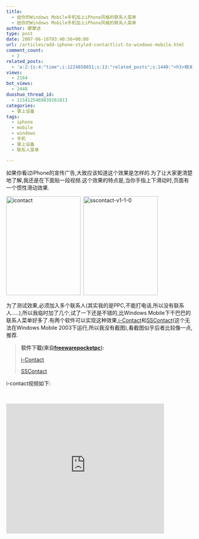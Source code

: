 ```yaml
---
title:
  - 给你的Windows Mobile手机加上iPhone风格的联系人菜单
  - 给你的Windows Mobile手机加上iPhone风格的联系人菜单
author: 摩摩诘
type: post
date: 2007-06-16T03:40:56+00:00
url: /articles/add-iphone-styled-contactlist-to-windows-mobile.html
comment_count:
  - 2
related_posts:
  - 'a:2:{s:4:"time";i:1224858851;s:13:"related_posts";s:1440:"<h3>相关日志</h3><ul class="related_post"><li><a href="http://www.digglife.cn/articles/ppc-freeware-download.html" title="PPC,Windows Mobile手机免费软件下载网站:PPC Freeware">PPC,Windows Mobile手机免费软件下载网站:PPC Freeware</a></li><li><a href="http://www.digglife.cn/articles/just-buy-a-minione-instead-of-iphone.html" title="总结:Windows Mobile手机模拟iPhone完美方案(扯淡篇)">总结:Windows Mobile手机模拟iPhone完美方案(扯淡篇)</a></li><li><a href="http://www.digglife.cn/articles/turn-your-windows-mobile-phone-into-an-iphone.html" title="总结:Windows Mobile手机模拟iPhone完全方案">总结:Windows Mobile手机模拟iPhone完全方案</a></li><li><a href="http://www.digglife.cn/articles/slide-to-unlock-for-windows-moblie.html" title="让你的Windows Mobile系统用上iPhone屏保特效">让你的Windows Mobile系统用上iPhone屏保特效</a></li><li><a href="http://www.digglife.cn/articles/opera-mobile-8-65-download.html" title="Opera Mobile 8.65正式版发布">Opera Mobile 8.65正式版发布</a></li><li><a href="http://www.digglife.cn/articles/windows-mobile-device-center-61-released.html" title="Windows Mobile设备中心6.1发布.">Windows Mobile设备中心6.1发布.</a></li><li><a href="http://www.digglife.cn/articles/fucked-by-customer-service-girl-of-china-mobile.html" title="被移动的客服小姐日了">被移动的客服小姐日了</a></li></ul>";}'
views:
  - 2164
bot_views:
  - 2448
duoshuo_thread_id:
  - 1154125469839261813
categories:
  - 掌上设备
tags:
  - iphone
  - mobile
  - windows
  - 手机
  - 掌上设备
  - 联系人菜单

---
```

如果你看过iPhone的宣传广告,大致应该知道这个效果是怎样的.为了让大家更清楚地了解,我还是在下面贴一段视频.这个效果的特点是,当你手指上下滑动时,页面有一个惯性滑动效果. 

<a href="https://www.digglife.net/wp-content/uploads/3/379/2007/06/icontact.png" atomicselection="true"><img height="266" alt="icontact" src="http://digglife.qiniudn.com/wp-content/uploads/3/379/2007/06/icontact-thumb.png" width="200" /></a>  <a href="https://www.digglife.net/wp-content/uploads/3/379/2007/06/sscontact-v1-1-0.jpg" atomicselection="true"><img height="266" alt="sscontact-v1-1-0" src="http://digglife.qiniudn.com/wp-content/uploads/3/379/2007/06/sscontact-v1-1-0-thumb.jpg" width="200" /></a> 

<!--more-->

为了测试效果,必须加入多个联系人(其实我的是PPC,不能打电话,所以没有联系人&#8230;..),所以我临时加了几个,试了一下还是不错的,比Windows Mobile下干巴巴的联系人菜单好多了.有两个软件可以实现这种效果,[i-Contact][1]和[SSContact][2](这个无法在Windows Mobile 2003下运行,所以我没有截图),看截图似乎后者比较像一点,推荐.

> **软件下载(来自<a href="http://www.freewarepocketpc.net" target="_blank">freewarepocketpc</a>):** 
> 
> [i-Contact][3] 
> 
> [SSContact][4] 

i-contact视频如下: 

 

<embed src="http://www.youtube.com/v/ohJ7eevds-k" width="425" height="350" type="application/x-shockwave-flash" wmode="transparent">
</embed>

 [1]: http://www.freewarepocketpc.net/ppc-download-icontact-v0-2.html
 [2]: http://www.freewarepocketpc.net/ppc-download-sscontact-v1-1-0.html
 [3]: http://www.freewarepocketpc.net/mirror/iContact-v0-2.zip
 [4]: http://www.freewarepocketpc.net/mirror/SSContact-WM5.zip